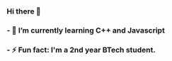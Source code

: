 ### Hi there 👋

### - 🌱 I’m currently learning C++ and Javascript
### - ⚡ Fun fact: I'm a 2nd year BTech student. 
<!--
**ShreyaDhir/ShreyaDhir** is a ✨ _special_ ✨ repository because its `README.md` (this file) appears on your GitHub profile.

Here are some ideas to get you started:

- 🔭 I’m currently working on ...

- 👯 I’m looking to collaborate on ...
- 🤔 I’m looking for help with ...
- 💬 Ask me about ...
- 📫 How to reach me: ...
- 😄 Pronouns: ...

-->
